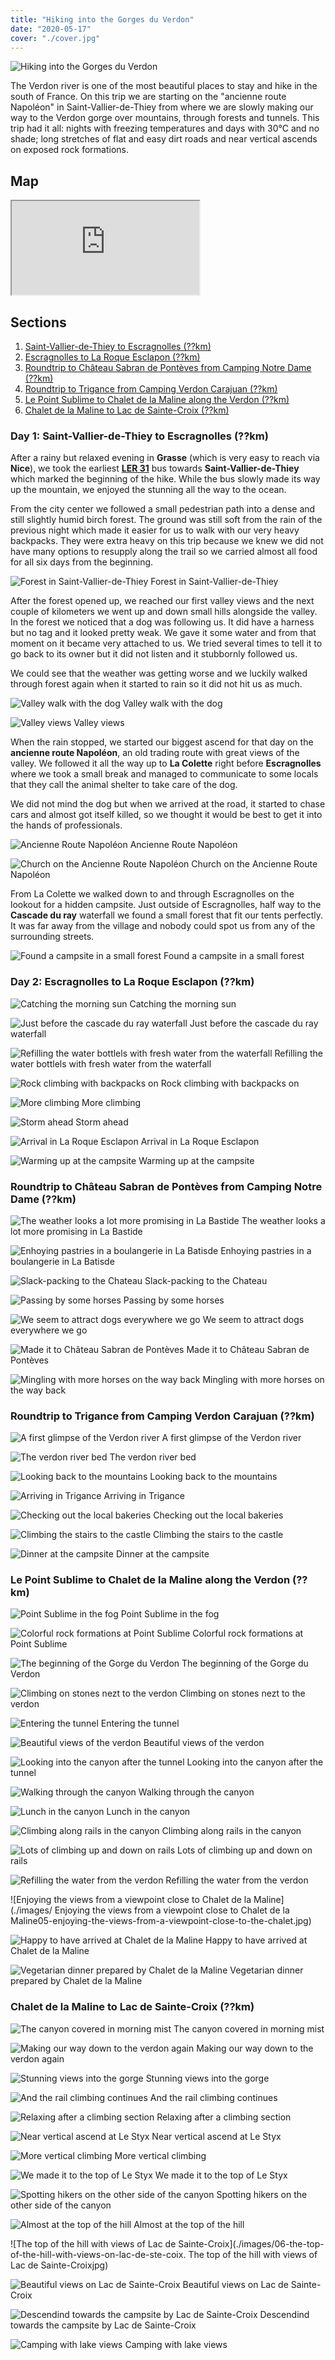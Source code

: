```yaml
---
title: "Hiking into the Gorges du Verdon"
date: "2020-05-17"
cover: "./cover.jpg"
---
```


![Hiking into the Gorges du Verdon](./cover.jpg)

The Verdon river is one of the most beautiful places to stay and hike in the south of France. On this trip we are starting on the "ancienne route Napoléon" in Saint-Vallier-de-Thiey from where we are slowly making our way to the Verdon gorge over mountains, through forests and tunnels. This trip had it all: nights with freezing temperatures and days with 30°C and no shade; long stretches of flat and easy dirt roads and near vertical ascends on exposed rock formations.

<!-- more -->

## Map

<iframe src="https://www.google.com/maps/d/embed?mid=1YMmSCt4JV_HSGxPO1I6jtFBqy-Awqq9f"></iframe>

## Sections

1. [Saint-Vallier-de-Thiey to Escragnolles (??km)](#section1)
1. [Escragnolles to La Roque Esclapon (??km)](#section2)
1. [Roundtrip to Château Sabran de Pontèves from Camping Notre Dame (??km)](#section3)
1. [Roundtrip to Trigance from Camping Verdon Carajuan (??km)](#section4)
1. [Le Point Sublime to Chalet de la Maline along the Verdon (??km)](#section5)
1. [Chalet de la Maline to Lac de Sainte-Croix (??km)](#section6)

### <a name='section1'></a>Day 1: Saint-Vallier-de-Thiey to Escragnolles (??km)

After a rainy but relaxed evening in **Grasse** (which is very easy to reach via **Nice**), we took the earliest **[LER 31](https://services-zou.maregionsud.fr/fr/horaires/Zou-LER/Bus/ligne/LER-31/direction/OUTWARD/919)** bus towards **Saint-Vallier-de-Thiey** which marked the beginning of the hike. While the bus slowly made its way up the mountain, we enjoyed the stunning all the way to the ocean.

From the city center we followed a small pedestrian path into a dense and still slightly humid birch forest. The ground was still soft from the rain of the previous night which made it easier for us to walk with our very heavy backpacks. They were extra heavy on this trip because we knew we did not have many options to resupply along the trail so we carried almost all food for all six days from the beginning.

![Forest in Saint-Vallier-de-Thiey](./images/01-forest.jpg)
<span class="image-caption">Forest in Saint-Vallier-de-Thiey</span>

After the forest opened up, we reached our first valley views and the next couple of kilometers we went up and down small hills alongside the valley. In the forest we noticed that a dog was following us. It did have a harness but no tag and it looked pretty weak. We gave it some water and from that moment on it became very attached to us. We tried several times to tell it to go back to its owner but it did not listen and it stubbornly followed us.

We could see that the weather was getting worse and we luckily walked through forest again when it started to rain so it did not hit us as much.

![Valley walk with the dog](./images/01-valley-with-the-dog.jpg)
<span class="image-caption">Valley walk with the dog</span>

![Valley views](./images/01-valley.jpg)
<span class="image-caption">Valley views</span>

When the rain stopped, we started our biggest ascend for that day on the **ancienne route Napoléon**, an old trading route with great views of the valley. We followed it all the way up to **La Colette** right before **Escragnolles** where we took a small break and managed to communicate to some locals that they call the animal shelter to take care of the dog.

We did not mind the dog but when we arrived at the road, it started to chase cars and almost got itself killed, so we thought it would be best to get it into the hands of professionals.

![Ancienne Route Napoléon](./images/01-ancienne-route-napoleon.jpg)
<span class="image-caption">Ancienne Route Napoléon</span>

![Church on the Ancienne Route Napoléon](./images/01-church-on-ancienne-route-napoleon.jpg)
<span class="image-caption">Church on the Ancienne Route Napoléon</span>

From La Colette we walked down to and through Escragnolles on the lookout for a hidden campsite. Just outside of Escragnolles, half way to the **Cascade du ray** waterfall we found a small forest that fit our tents perfectly. It was far away from the village and nobody could spot us from any of the surrounding streets.

![Found a campsite in a small forest](./images/01-campsite.jpg)
<span class="image-caption">Found a campsite in a small forest</span>

### <a name='section2'></a>Day 2: Escragnolles to La Roque Esclapon (??km)

![Catching the morning sun](./images/02-catching-the-morning-sun.jpg)
<span class="image-caption">Catching the morning sun</span>

![Just before the cascade du ray waterfall](./images/02-before-cascade-du-ray.jpg)
<span class="image-caption">Just before the cascade du ray waterfall</span>

![Refilling the water bottlels with fresh water from the waterfall](./images/02-fresh-water-from-the-waterfall.jpg)
<span class="image-caption">Refilling the water bottlels with fresh water from the waterfall</span>

![Rock climbing with backpacks on](./images/02-rock-climbing-with-backpacks.jpg)
<span class="image-caption">Rock climbing with backpacks on</span>

![More climbing](./images/02-more-climbing.jpg)
<span class="image-caption">More climbing</span>

![Storm ahead](./images/02-storm-ahead.jpg)
<span class="image-caption">Storm ahead</span>

![Arrival in La Roque Esclapon](./images/02-arrival-in-la-roque-esclapon.jpg)
<span class="image-caption">Arrival in La Roque Esclapon</span>

![Warming up at the campsite](./images/02-warming-up-ath-the-campsite.jpg)
<span class="image-caption">Warming up at the campsite</span>

### <a name='section3'></a>Roundtrip to Château Sabran de Pontèves from Camping Notre Dame (??km)

![The weather looks a lot more promising in La Bastide](./images/03-the-weather-looks-a-lot-more-promising.jpg)
<span class="image-caption">The weather looks a lot more promising in La Bastide</span>

![Enhoying pastries in a boulangerie in La Batisde](./images/03-enjoying-the-pastries-from-the-local-boulangerie.jpg)
<span class="image-caption">Enhoying pastries in a boulangerie in La Batisde</span>

![Slack-packing to the Chateau](./images/03-slack-packing-with-views-of-the-chateau.jpg)
<span class="image-caption">Slack-packing to the Chateau</span>

![Passing by some horses](./images/03-passing-by-horses.jpg)
<span class="image-caption">Passing by some horses</span>

![We seem to attract dogs everywhere we go](./images/03-we-seem-to-attract-dogs-everywhere.jpg)
<span class="image-caption">We seem to attract dogs everywhere we go</span>

![Made it to Château Sabran de Pontèves](./images/03-arrived-at-the-castle.jpg)
<span class="image-caption">Made it to Château Sabran de Pontèves</span>

![Mingling with more horses on the way back](./images/03-mingling-with-more-horses.jpg)
<span class="image-caption">Mingling with more horses on the way back</span>

### <a name='section4'></a>Roundtrip to Trigance from Camping Verdon Carajuan (??km)

![A first glimpse of the Verdon river](./images/04-a-first-glimpse-of-the-verdon.jpg)
<span class="image-caption">A first glimpse of the Verdon river</span>

![The verdon river bed](./images/04-the-verdon-river-bed.jpg)
<span class="image-caption">The verdon river bed</span>

![Looking back to the mountains](./images/04-looking-back-to-the-mountains.jpg)
<span class="image-caption">Looking back to the mountains</span>

![Arriving in Trigance](./images/04-arriving-in-trigance.jpg)
<span class="image-caption">Arriving in Trigance</span>

![Checking out the local bakeries](./images/04-checking-out-the-local-bakery.jpg)
<span class="image-caption">Checking out the local bakeries</span>

![Climbing the stairs to the castle](./images/04-clmbing-the-stairs-to-the-castle.jpg)
<span class="image-caption">Climbing the stairs to the castle</span>

![Dinner at the campsite](./images/04-dinner-at-the-campsite.jpg)
<span class="image-caption">Dinner at the campsite</span>

### <a name='section5'></a>Le Point Sublime to Chalet de la Maline along the Verdon (??km)

![Point Sublime in the fog](./images/05-point-sublime-in-the-fog.jpg)
<span class="image-caption">Point Sublime in the fog</span>

![Colorful rock formations at Point Sublime](./images/05-colorful-rock-formations-at-point-sublime.jpg)
<span class="image-caption">Colorful rock formations at Point Sublime</span>

![The beginning of the Gorge du Verdon](./images/05-the-beginning-of-the-gorge.jpg)
<span class="image-caption">The beginning of the Gorge du Verdon</span>

![Climbing on stones nezt to the verdon](./images/05-climbing-stones-right-next-to-the-verdon.jpg)
<span class="image-caption">Climbing on stones nezt to the verdon</span>

![Entering the tunnel](./images/05-entering-the-tunnel.jpg)
<span class="image-caption">Entering the tunnel</span>

![Beautiful views of the verdon](./images/05-beautiful-views-of-the-verdon.jpg)
<span class="image-caption">Beautiful views of the verdon</span>

![Looking into the canyon after the tunnel](./images/05-looking-into-the-canyon.jpg)
<span class="image-caption">Looking into the canyon after the tunnel</span>

![Walking through the canyon](./images/05-walking-through-the-canyon.jpg)
<span class="image-caption">Walking through the canyon</span>

![Lunch in the canyon](./images/05-lunch-in-the-canyon.jpg)
<span class="image-caption">Lunch in the canyon</span>

![Climbing along rails in the canyon](./images/05-climbing-along-rails-in-the-canyon.jpg)
<span class="image-caption">Climbing along rails in the canyon</span>

![Lots of climbing up and down on rails](./images/05-lots-of-climbing-on-rails-up-and-down.jpg)
<span class="image-caption">Lots of climbing up and down on rails</span>

![Refilling the water from the verdon](./images/05-refilling-the-water-from-the-verdon.jpg)
<span class="image-caption">Refilling the water from the verdon</span>

![Enjoying the views from a viewpoint close to Chalet de la Maline](./images/
<span class="image-caption">Enjoying the views from a viewpoint close to Chalet de la Maline</span>05-enjoying-the-views-from-a-viewpoint-close-to-the-chalet.jpg)

![Happy to have arrived at Chalet de la Maline](./images/05-happy-to-have-arrived-at-chalet-de-la-maline.jpg)
<span class="image-caption">Happy to have arrived at Chalet de la Maline</span>

![Vegetarian dinner prepared by Chalet de la Maline](./images/05-vegetarian-dinner-prepared-by-the-chalet.jpg)
<span class="image-caption">Vegetarian dinner prepared by Chalet de la Maline</span>

### <a name='section6'></a>Chalet de la Maline to Lac de Sainte-Croix (??km)

![The canyon covered in morning mist](./images/06-the-canyon-covered-in-morning-mist.jpg)
<span class="image-caption">The canyon covered in morning mist</span>

![Making our way down to the verdon again](./images/06-making-our-way-down-to-the-verdon.jpg)
<span class="image-caption">Making our way down to the verdon again</span>

![Stunning views into the gorge](./images/06-stunning-views-into-the-gorge.jpg)
<span class="image-caption">Stunning views into the gorge</span>

![And the rail climbing continues](./images/06-and-the-rail-climbing-continues.jpg)
<span class="image-caption">And the rail climbing continues</span>

![Relaxing after a climbing section](./images/06-relaxing-after-a-climbing-section.jpg)
<span class="image-caption">Relaxing after a climbing section</span>

![Near vertical ascend at Le Styx](./images/06-near-vertical-ascend-at-le-styx.jpg)
<span class="image-caption">Near vertical ascend at Le Styx</span>

![More vertical climbing](./images/06-more-vertical-climbing.jpg)
<span class="image-caption">More vertical climbing</span>

![We made it to the top of Le Styx](./images/06-we-made-it-to-the-top.jpg)
<span class="image-caption">We made it to the top of Le Styx</span>

![Spotting hikers on the other side of the canyon](./images/06-spotting-hikers-on-the-other-side-of-the-canyon.jpg)
<span class="image-caption">Spotting hikers on the other side of the canyon</span>

![Almost at the top of the hill](./images/06-almost-at-the-top-of-the-hill.jpg)
<span class="image-caption">Almost at the top of the hill</span>

![The top of the hill with views of Lac de Sainte-Croix](./images/06-the-top-of-the-hill-with-views-on-lac-de-ste-coix.
<span class="image-caption">The top of the hill with views of Lac de Sainte-Croix</span>jpg)

![Beautiful views on Lac de Sainte-Croix](./images/06-beautiful-views-on-lac-de-ste-croix.jpg)
<span class="image-caption">Beautiful views on Lac de Sainte-Croix</span>

![Descendind towards the campsite by Lac de Sainte-Croix](./images/06-descending-to-the-campsite-by-the-lake.jpg)
<span class="image-caption">Descendind towards the campsite by Lac de Sainte-Croix</span>

![Camping with lake views](./images/06-camping-with-a-view.jpg)
<span class="image-caption">Camping with lake views</span>
